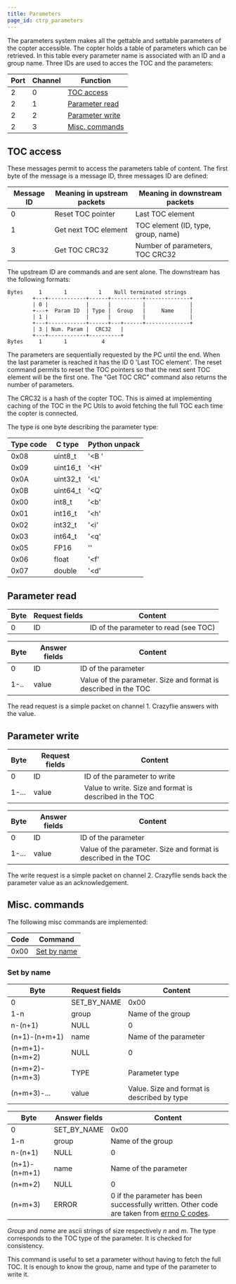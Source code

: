 ```yaml
---
title: Parameters
page_id: ctrp_parameters 
---
```


The parameters system makes all the gettable and settable parameters of
the copter accessible. The copter holds a table of parameters which can
be retrieved. In this table every parameter name is associated with an
ID and a group name. Three IDs are used to acces the TOC and the
parameters:

|  Port |  Channel  | Function |
|  ------| ---------| --------------------------------------------------------------|
|  2   |   0        | [TOC access](#toc-access)|
|  2   |   1        | [Parameter read](#parameter-read)|
|  2   |   2        | [Parameter write](#parameter-write)|
|  2   |   3        | [Misc. commands](#misc-commands)|

TOC access
----------

These messages permit to access the parameters table of content. The
first byte of the message is a message ID, three messages ID are
defined:

 | Message ID  | Meaning in upstream packets  | Meaning in downstream packets |
 | ------------| -----------------------------| -------------------------------------|
 |0            | Reset TOC pointer            | Last TOC element|
 | 1           | Get next TOC element         | TOC element (ID, type, group, name)|
 | 3           | Get TOC CRC32                | Number of parameters, TOC CRC32|

The upstream ID are commands and are sent alone. The downstream has the
following formats:

    Bytes     1       1          1    Null terminated strings
            +---+------------+------+----------+--------------+
            | 0 |            |      |          |              |
            +---+  Param ID  | Type |  Group   |     Name     |
            | 1 |            |      |          |              |
            +---+------------+------+---+------+--------------+
            | 3 | Num. Param |  CRC32   |
            +---+------------+----------+
    Bytes     1       1           4

The parameters are sequentially requested by the PC until the end. When
the last parameter is reached it has the ID 0 \'Last TOC element\'. The
reset command permits to reset the TOC pointers so that the next sent
TOC element will be the first one. The \"Get TOC CRC\" command also
returns the number of parameters.

The CRC32 is a hash of the copter TOC. This is aimed at implementing
caching of the TOC in the PC Utils to avoid fetching the full TOC each
time the copter is connected.

The type is one byte describing the parameter type:

|  Type code |  C type     | Python unpack |
|  -----------| -----------| ---------------|
| 0x08      |  uint8\_t   |  \'&lt;B \'| 
|  0x09      |  uint16\_t |  \'&lt;H\' |
|  0x0A      |  uint32\_t |  \'&lt;L\' |
|  0x0B      |  uint64\_t |  \'&lt;Q\' |
|  0x00      |  int8\_t   |  \'&lt;b\' |
|  0x01      |  int16\_t  |  \'&lt;h\' |
|  0x02      |  int32\_t  |  \'&lt;i\' |
|  0x03      |  int64\_t  |  \'&lt;q\' |
|  0x05      |  FP16      |  \'\'    |
|  0x06      |  float     |  \'&lt;f\' |
|  0x07      |  double    |  \'&lt;d\' |

Parameter read
--------------



 | Byte  | Request fields  | Content
|  ------| ----------------| ---------------------------------------
|  0     | ID              | ID of the parameter to read (see TOC)



|  Byte  | Answer fields   |Content|
|  ------| ---------------| -----------------------------------------------------------------|
|  0     | ID             | ID of the parameter |
|  1-..  | value          | Value of the parameter. Size and format is described in the TOC |



The read request is a simple packet on channel 1. Crazyflie answers with
the value.

Parameter write
---------------



 | Byte    | Request fields   |Content|
 | --------| ---------------- |---------------------------------------------------------|
 | 0      |  ID               |ID of the parameter to write|
 | 1-\...  | value           | Value to write. Size and format is described in the TOC|



 | Byte     |Answer fields   |Content|
|  -------- |--------------- |-----------------------------------------------------------------|
|  0        |ID              |ID of the parameter|
|  1-\...   |value           |Value of the parameter. Size and format is described in the TOC|



The write request is a simple packet on channel 2. Crazyflie sends back
the parameter value as an acknowledgement.

Misc. commands
--------------

The following misc commands are implemented:

|  Code  | Command|
|  ------| ------------------------------------------------------|
|  0x00  | [Set by name](#set-by-name)|

### Set by name



|  Byte             | Request fields   | Content|
|  -----------------| ----------------| ---------------------------------------------|
|  0                | SET\_BY\_NAME   | 0x00 |
|  1-n              | group           | Name of the group |
|  n-(n+1)          | NULL            | 0 |
|  (n+1)-(n+m+1)    | name            | Name of the parameter |
|  (n+m+1)-(n+m+2)  | NULL            | 0 |
|  (n+m+2)-(n+m+3)  | TYPE            | Parameter type |
|  (n+m+3)-\...     | value           | Value. Size and format is described by type |



 | Byte           | Answer fields  | Content|
 | ---------------| ---------------| ---------------------------------------------------|
|  0             |  SET\_BY\_NAME  | 0x00|
|  1-n           |  group          | Name of the group|
|  n-(n+1)       |  NULL           | 0|
|  (n+1)-(n+m+1) |  name           | Name of the parameter|
|  (n+m+2)       |  NULL           | 0|
|  (n+m+3)       |  ERROR          | 0 if the parameter has been successfully written. Other code are taken from [errno C codes](http://www.virtsync.com/c-error-codes-include-errno). |


*Group* and *name* are ascii strings of size respectively *n* and *m*.
The type corresponds to the TOC type of the parameter. It is checked for
consistency.

This command is useful to set a parameter without having to fetch the
full TOC. It is enough to know the group, name and type of the parameter
to write it.



